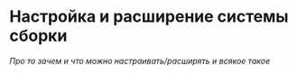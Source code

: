 # Настройка и расширение системы сборки

*Про то зачем и что можно настраивать/расширять и всякое такое*
